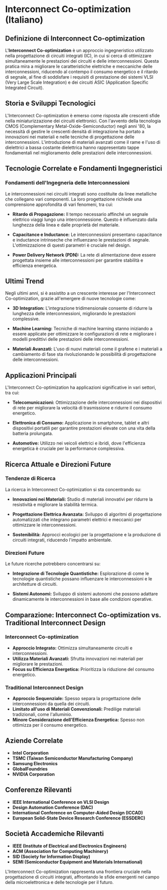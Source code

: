 # Interconnect Co-optimization (Italiano)

## Definizione di Interconnect Co-optimization

L'**Interconnect Co-optimization** è un approccio ingegneristico utilizzato nella progettazione di circuiti integrati (IC), in cui si cerca di ottimizzare simultaneamente le prestazioni dei circuiti e delle interconnessioni. Questa pratica mira a migliorare le caratteristiche elettriche e meccaniche delle interconnessioni, riducendo al contempo il consumo energetico e il ritardo di segnale, al fine di soddisfare i requisiti di prestazione dei sistemi VLSI (Very Large Scale Integration) e dei circuiti ASIC (Application Specific Integrated Circuit).

## Storia e Sviluppi Tecnologici

L'Interconnect Co-optimization è emerso come risposta alle crescenti sfide nella miniaturizzazione dei circuiti elettronici. Con l'avvento della tecnologia CMOS (Complementary Metal-Oxide-Semiconductor) negli anni '80, la necessità di gestire le crescenti densità di integrazione ha portato a innovazioni nei materiali e nelle tecniche di progettazione delle interconnessioni. L'introduzione di materiali avanzati come il rame e l'uso di dielettrici a bassa costante dielettrica hanno rappresentato tappe fondamentali nel miglioramento delle prestazioni delle interconnessioni.

## Tecnologie Correlate e Fondamenti Ingegneristici

### Fondamenti dell'Ingegneria delle Interconnessioni

Le interconnessioni nei circuiti integrati sono costituite da linee metalliche che collegano vari componenti. La loro progettazione richiede una comprensione approfondita di vari fenomeni, tra cui:

- **Ritardo di Propagazione:** Il tempo necessario affinché un segnale elettrico viaggi lungo una interconnessione. Questo è influenzato dalla lunghezza della linea e dalle proprietà del materiale.
  
- **Capacitance e Inductance:** Le interconnessioni presentano capacitance e inductance intrinseche che influenzano le prestazioni di segnale. L'ottimizzazione di questi parametri è cruciale nel design.

- **Power Delivery Network (PDN):** La rete di alimentazione deve essere progettata insieme alle interconnessioni per garantire stabilità e efficienza energetica.

## Ultimi Trend

Negli ultimi anni, si è assistito a un crescente interesse per l'Interconnect Co-optimization, grazie all'emergere di nuove tecnologie come:

- **3D Integration:** L'integrazione tridimensionale consente di ridurre la lunghezza delle interconnessioni, migliorando le prestazioni complessive.

- **Machine Learning:** Tecniche di machine learning stanno iniziando a essere applicate per ottimizzare le configurazioni di rete e migliorare i modelli predittivi delle prestazioni delle interconnessioni.

- **Materiali Avanzati:** L'uso di nuovi materiali come il grafene e i materiali a cambiamento di fase sta rivoluzionando le possibilità di progettazione delle interconnessioni.

## Applicazioni Principali

L'Interconnect Co-optimization ha applicazioni significative in vari settori, tra cui:

- **Telecomunicazioni:** Ottimizzazione delle interconnessioni nei dispositivi di rete per migliorare la velocità di trasmissione e ridurre il consumo energetico.

- **Elettronica di Consumo:** Applicazione in smartphone, tablet e altri dispositivi portatili per garantire prestazioni elevate con una vita della batteria prolungata.

- **Automotive:** Utilizzo nei veicoli elettrici e ibridi, dove l'efficienza energetica è cruciale per la performance complessiva.

## Ricerca Attuale e Direzioni Future

### Tendenze di Ricerca

La ricerca in Interconnect Co-optimization si sta concentrando su:

- **Innovazioni nei Materiali:** Studio di materiali innovativi per ridurre la resistività e migliorare la stabilità termica.

- **Progettazione Elettrica Avanzata:** Sviluppo di algoritmi di progettazione automatizzati che integrano parametri elettrici e meccanici per ottimizzare le interconnessioni.

- **Sostenibilità:** Approcci ecologici per la progettazione e la produzione di circuiti integrati, riducendo l'impatto ambientale.

### Direzioni Future

Le future ricerche potrebbero concentrarsi su:

- **Integrazione di Tecnologie Quantistiche:** Esplorazione di come le tecnologie quantistiche possano influenzare le interconnessioni e le architetture di circuiti.

- **Sistemi Autonomi:** Sviluppo di sistemi autonomi che possono adattare dinamicamente le interconnessioni in base alle condizioni operative.

## Comparazione: Interconnect Co-optimization vs. Traditional Interconnect Design

### Interconnect Co-optimization

- **Approccio Integrato:** Ottimizza simultaneamente circuiti e interconnessioni.
- **Utilizza Materiali Avanzati:** Sfrutta innovazioni nei materiali per migliorare le prestazioni.
- **Focus su Efficienza Energetica:** Prioritizza la riduzione del consumo energetico.

### Traditional Interconnect Design

- **Approccio Sequenziale:** Spesso separa la progettazione delle interconnessioni da quella dei circuiti.
- **Limitato all'uso di Materiali Convenzionali:** Predilige materiali tradizionali, come l'alluminio.
- **Minore Considerazione dell'Efficienza Energetica:** Spesso non ottimizza per il consumo energetico.

## Aziende Correlate

- **Intel Corporation**
- **TSMC (Taiwan Semiconductor Manufacturing Company)**
- **Samsung Electronics**
- **GlobalFoundries**
- **NVIDIA Corporation**

## Conferenze Rilevanti

- **IEEE International Conference on VLSI Design**
- **Design Automation Conference (DAC)**
- **International Conference on Computer-Aided Design (ICCAD)**
- **European Solid-State Device Research Conference (ESSDERC)**

## Società Accademiche Rilevanti

- **IEEE (Institute of Electrical and Electronics Engineers)**
- **ACM (Association for Computing Machinery)**
- **SID (Society for Information Display)**
- **SEMI (Semiconductor Equipment and Materials International)**

L'Interconnect Co-optimization rappresenta una frontiera cruciale nella progettazione di circuiti integrati, affrontando le sfide emergenti nel campo della microelettronica e delle tecnologie per il futuro.